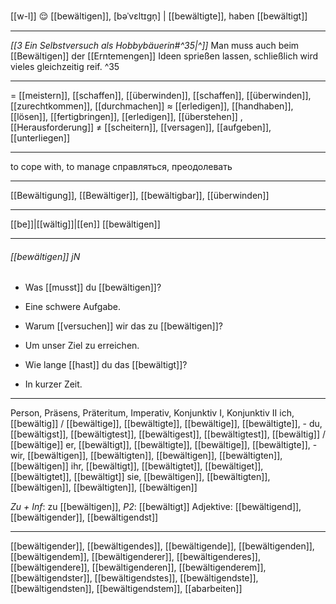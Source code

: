 [[w-l]] 😌 [[bewältigen]], [bəˈvɛltɪɡn̩] | [[bewältigte]], haben [[bewältigt]]

---
*[[3  Ein Selbstversuch als Hobbybäuerin#^35|^]]* Man muss auch beim [[Bewältigen]] der [[Erntemengen]] Ideen sprießen lassen, schließlich wird vieles gleichzeitig reif. ^35



---
= [[meistern]], [[schaffen]], [[überwinden]], [[schaffen]], [[überwinden]],  [[zurechtkommen]], [[durchmachen]]
≈ [[erledigen]], [[handhaben]], [[lösen]], [[fertigbringen]], [[erledigen]], [[überstehen]] ,[[Herausforderung]]
≠ [[scheitern]], [[versagen]], [[aufgeben]], [[unterliegen]]

---
to cope with, to manage
справляться, преодолевать

---
[[Bewältigung]], [[Bewältiger]], [[bewältigbar]], [[überwinden]]

---
[[be]]|[[wältig]]|[[en]]
[[bewältigen]]


---
###### [[bewältigen]] jN
- Was [[musst]] du [[bewältigen]]?
- Eine schwere Aufgabe.

- Warum [[versuchen]] wir das zu [[bewältigen]]?
- Um unser Ziel zu erreichen.

- Wie lange [[hast]] du das [[bewältigt]]?
- In kurzer Zeit.

---
Person, Präsens, Präteritum, Imperativ, Konjunktiv I,  Konjunktiv II 
ich, [[bewältig]] / [[bewältige]], [[bewältigte]], [[bewältige]], [[bewältigte]], -
du, [[bewältigst]], [[bewältigtest]], [[bewältigest]], [[bewältigtest]], [[bewältig]] / [[bewältige]]
er, [[bewältigt]], [[bewältigte]], [[bewältige]], [[bewältigte]], -
wir, [[bewältigen]], [[bewältigten]], [[bewältigen]], [[bewältigten]], [[bewältigen]]
ihr, [[bewältigt]], [[bewältigtet]], [[bewältiget]], [[bewältigtet]], [[bewältigt]]
sie, [[bewältigen]], [[bewältigten]], [[bewältigen]], [[bewältigten]], [[bewältigen]]

*Zu + Inf*: zu [[bewältigen]], *P2*: [[bewältigt]]
Adjektive: [[bewältigend]], [[bewältigender]], [[bewältigendst]]

---
[[bewältigender]], [[bewältigendes]], [[bewältigende]], [[bewältigenden]], [[bewältigendem]], [[bewältigenderer]], [[bewältigenderes]], [[bewältigendere]], [[bewältigenderen]], [[bewältigenderem]], [[bewältigendster]], [[bewältigendstes]], [[bewältigendste]], [[bewältigendsten]], [[bewältigendstem]], [[abarbeiten]]
